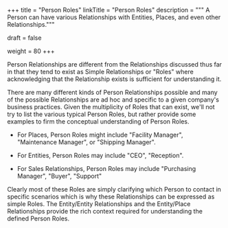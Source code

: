 +++
title = "Person Roles"
linkTitle = "Person Roles"
description = """
A Person can have various Relationships with Entities, Places, and even other Relationships."""

draft = false

weight = 80
+++

Person Relationships are different from the Relationships discussed thus far in that they tend to
exist as Simple Relationships or "Roles" where acknowledging that the Relationship exists is
sufficient for understanding it.

There are many different kinds of Person Relationships possible and many of the possible
Relationships are ad hoc and specific to a given company's business practices.  Given the
multiplicity of Roles that can exist, we'll not try to list the various typical Person Roles, but
rather provide some examples to firm the conceptual understanding of Person Roles.

  * For Places, Person Roles might include "Facility Manager", "Maintenance Manager", or
    "Shipping Manager".

  * For Entities, Person Roles may include "CEO", "Reception".

  * For Sales Relationships, Person Roles may include "Purchasing Manager", "Buyer", "Support"

Clearly most of these Roles are simply clarifying which Person to contact in specific scenarios
which is why these Relationships can be expressed as simple Roles.  The Entity/Entity
Relationships and the Entity/Place Relationships provide the rich context required for
understanding the defined Person Roles.

